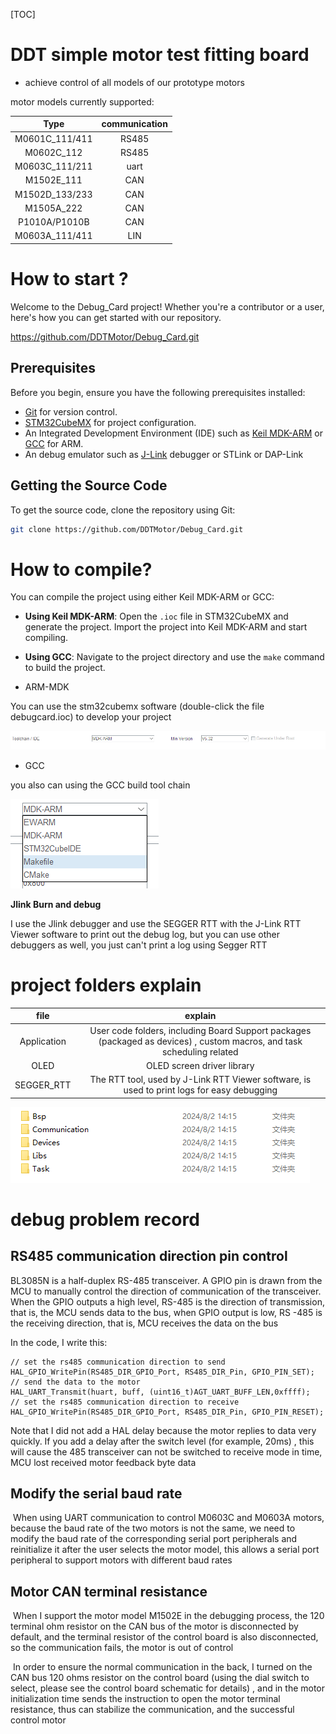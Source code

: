 [TOC]

# DDT simple motor test fitting board

-   achieve control of all models of our prototype motors

motor models currently supported:

|      Type      | communication |
| :------------: | :-----------: |
| M0601C_111/411 |     RS485     |
|   M0602C_112   |     RS485     |
| M0603C_111/211 |     uart      |
|   M1502E_111   |      CAN      |
| M1502D_133/233 |      CAN      |
|   M1505A_222   |      CAN      |
| P1010A/P1010B  |      CAN      |
| M0603A_111/411 |      LIN      |

# How to start ?

Welcome to the Debug_Card project! Whether you're a contributor or a user, here's how you can get started with our repository.

https://github.com/DDTMotor/Debug_Card.git

## Prerequisites

Before you begin, ensure you have the following prerequisites installed:

-   [Git](https://git-scm.com/) for version control. 
-   [STM32CubeMX](https://www.st.com/en/development-tools/stm32cubemx.html) for project configuration.
-   An Integrated Development Environment (IDE) such as [Keil MDK-ARM](https://www.keil.com/mdk5) or [GCC](https://gcc.gnu.org/) for ARM. 
-   An debug emulator such as [J-Link](https://www.segger.com/jlink-debug-probes.html) debugger or STLink or DAP-Link

## Getting the Source Code

To get the source code, clone the repository using Git: 

```bash
git clone https://github.com/DDTMotor/Debug_Card.git
```

# How to compile?

You can compile the project using either Keil MDK-ARM or GCC:

- **Using Keil MDK-ARM**: Open the `.ioc` file in STM32CubeMX and generate the project. Import the project into Keil MDK-ARM and start compiling.

- **Using GCC**: Navigate to the project directory and use the `make` command to build the project.

-   ARM-MDK

You can use the stm32cubemx software (double-click the  file debugcard.ioc) to develop your project



![image-20240802111530118](README.assets/image-20240802111530118.png)

-   GCC

you also can using the GCC build tool chain

![image-20240802140851133](README.assets/image-20240802140851133.png)

**Jlink Burn and debug**

I use the Jlink debugger and use the SEGGER RTT  with the J-Link RTT Viewer software to print out the debug log, but you can use other debuggers as well, you just can't print a log using Segger RTT

# project folders explain

|    file     |                           explain                            |
| :---------: | :----------------------------------------------------------: |
| Application | User code folders, including Board Support packages (packaged as devices) , custom macros, and task scheduling related |
|    OLED     |                  OLED screen driver library                  |
| SEGGER_RTT  | The RTT tool, used by J-Link RTT Viewer software, is used to print logs for easy debugging |

![image-20240802143911267](readme.assets/image-20240802143911267.png)

# debug problem record

## RS485 communication direction pin control

BL3085N is a half-duplex RS-485 transceiver. A GPIO pin is drawn from the MCU to manually control the direction of communication of the transceiver. When the GPIO outputs a high level, RS-485 is the direction of transmission, that is, the MCU sends data to the bus, when GPIO output is low, RS -485 is the receiving direction, that is, MCU receives the data on the bus

In the code, I write this:

```
// set the rs485 communication direction to send
HAL_GPIO_WritePin(RS485_DIR_GPIO_Port, RS485_DIR_Pin, GPIO_PIN_SET);
// send the data to the motor
HAL_UART_Transmit(huart, buff, (uint16_t)AGT_UART_BUFF_LEN,0xffff);
// set the rs485 communication direction to receive
HAL_GPIO_WritePin(RS485_DIR_GPIO_Port, RS485_DIR_Pin, GPIO_PIN_RESET);
```

Note that I did not add a HAL delay because the motor replies to data very quickly. If you add a delay after the switch level (for example, 20ms) , this will cause the 485 transceiver can not be switched to receive mode in time, MCU lost received motor feedback byte data

## Modify the serial baud rate

​	When using UART communication to control M0603C and M0603A motors, because the baud rate of the two motors is not the same, we need to modify the baud rate of the corresponding serial port peripherals and reinitialize it after the user selects the motor model, this allows a serial port peripheral to support motors with different baud rates

## Motor CAN terminal resistance

​	When I support the motor model M1502E in the debugging process, the 120 terminal ohm resistor on the CAN bus of the motor is disconnected by default, and the terminal resistor of the control board is also disconnected, so the communication fails, the motor is out of control

​	In order to ensure the normal communication in the back, I turned on the CAN bus 120 ohms resistor on the control board (using the dial switch to select, please see the control board schematic for details) , and in the motor initialization time sends the instruction to open the motor terminal resistance, thus can stabilize the communication, and the successful control motor

